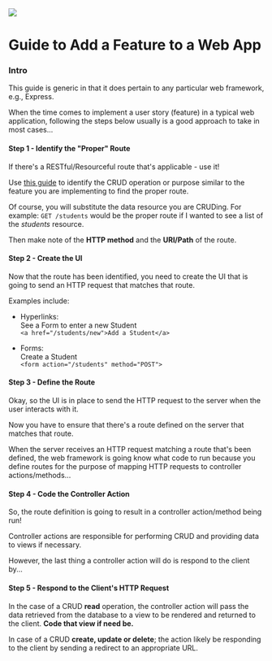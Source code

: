 <img src="https://i.imgur.com/Zi1FCnV.png">

# Guide to Add a Feature to a Web App

### Intro

This guide is generic in that it does pertain to any particular web framework, e.g., Express.

When the time comes to implement a user story (feature) in a typical web application, following the steps below usually is a good approach to take in most cases...

#### Step 1 - Identify the "Proper" Route

If there's a RESTful/Resourceful route that's applicable - use it!

Use [this guide](rest-crud-chart.md) to identify the CRUD operation or purpose similar to the feature you are implementing to find the proper route.

Of course, you will substitute the data resource you are CRUDing.  For example:  `GET /students` would be the proper route if I wanted to see a list of the _students_ resource.

Then make note of the **HTTP method** and the **URI/Path** of the route.

#### Step 2 - Create the UI

Now that the route has been identified, you need to create the UI that is going to send an HTTP request that matches that route.

Examples include:

- Hyperlinks:<br>See a Form to enter a new Student<br>`<a href="/students/new">Add a Student</a>`

- Forms:<br>Create a Student<br>`<form action="/students" method="POST">`

#### Step 3 - Define the Route

Okay, so the UI is in place to send the HTTP request to the server when the user interacts with it.

Now you have to ensure that there's a route defined on the server that matches that route.

When the server receives an HTTP request matching a route that's been defined, the web framework is going know what code to run because you define routes for the purpose of mapping HTTP requests to controller actions/methods...

#### Step 4 - Code the Controller Action

So, the route definition is going to result in a controller action/method being run!

Controller actions are responsible for performing CRUD and providing data to views if necessary.

However, the last thing a controller action will do is respond to the client by...

#### Step 5 - Respond to the Client's HTTP Request

In the case of a CRUD **read** operation, the controller action will pass the data retrieved from the database to a view to be rendered and returned to the client. **Code that view if need be.**

In case of a CRUD **create, update or delete**; the action likely be responding to the client by sending a redirect to an appropriate URL.